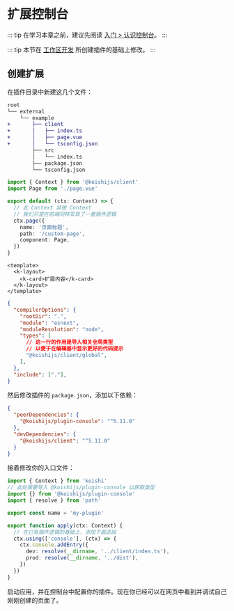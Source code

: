 # 扩展控制台

::: tip
在学习本章之前，建议先阅读 [入门 > 认识控制台](../../manual/console/index.md)。
:::

::: tip
本节在 [工作区开发](../develop/workspace.md#创建新插件) 所创建插件的基础上修改。
:::

## 创建扩展

在插件目录中新建这几个文件：

```diff
root
└── external
    └── example
+       ├── client
+       │   ├── index.ts
+       │   ├── page.vue
+       │   └── tsconfig.json
        ├── src
        │   └── index.ts
        ├── package.json
        └── tsconfig.json
```

```ts title=client/index.ts no-extra-header
import { Context } from '@koishijs/client'
import Page from './page.vue'

export default (ctx: Context) => {
  // 此 Context 非彼 Context
  // 我们只是在前端同样实现了一套插件逻辑
  ctx.page({
    name: '页面标题',
    path: '/custom-page',
    component: Page,
  })
}
```

```vue title=client/page.vue
<template>
  <k-layout>
    <k-card>扩展内容</k-card>
  </k-layout>
</template>
```

```json title=client/tsconfig.json
{
  "compilerOptions": {
    "rootDir": ".",
    "module": "esnext",
    "moduleResolution": "node",
    "types": [
      // 这一行的作用是导入相关全局类型
      // 以便于在编辑器中显示更好的代码提示
      "@koishijs/client/global",
    ],
  },
  "include": ["."],
}
```

然后修改插件的 `package.json`，添加以下依赖：

```json title=package.json
{
  "peerDependencies": {
    "@koishijs/plugin-console": "^5.11.0"
  },
  "devDependencies": {
    "@koishijs/client": "^5.11.0"
  }
}
```

接着修改你的入口文件：

```ts title=src/index.ts
import { Context } from 'koishi'
// 此处需要导入 @koishijs/plugin-console 以获取类型
import {} from '@koishijs/plugin-console'
import { resolve } from 'path'

export const name = 'my-plugin'

export function apply(ctx: Context) {
  // 在已有插件逻辑的基础上，添加下面这段
  ctx.using(['console'], (ctx) => {
    ctx.console.addEntry({
      dev: resolve(__dirname, '../client/index.ts'),
      prod: resolve(__dirname, '../dist'),
    })
  })
}
```

启动应用，并在控制台中配置你的插件。现在你已经可以在网页中看到并调试自己刚刚创建的页面了。
